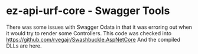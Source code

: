 # ez-api-urf-core - Swagger Tools
There was some issues with Swagger Odata in that it was erroring out when it would try to render some Controllers.  This code was checked into https://github.com/rvegajr/Swashbuckle.AspNetCore
And the compiled DLLs are here.
